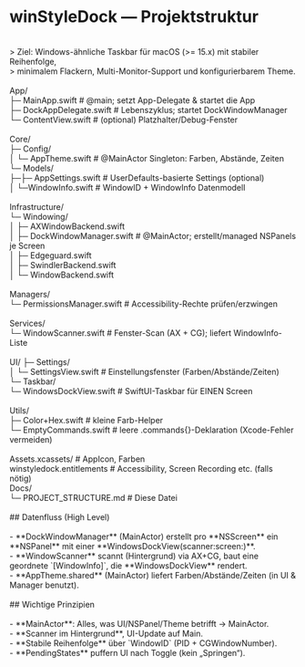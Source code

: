 # winStyleDock — Projektstruktur<br>
<br>
> Ziel: Windows-ähnliche Taskbar für macOS (>= 15.x) mit stabiler Reihenfolge,<br>
> minimalem Flackern, Multi-Monitor-Support und konfigurierbarem Theme.<br>
<br>
App/<br>
├─ MainApp.swift # @main; setzt App-Delegate & startet die App<br>
├─ DockAppDelegate.swift # Lebenszyklus; startet DockWindowManager<br>
└─ ContentView.swift # (optional) Platzhalter/Debug-Fenster<br>
<br>
Core/<br>
├─ Config/<br>
│ └─ AppTheme.swift # @MainActor Singleton: Farben, Abstände, Zeiten<br>
└─ Models/<br>
├─├─ AppSettings.swift # UserDefaults-basierte Settings (optional)<br>
│ └─WindowInfo.swift # WindowID + WindowInfo Datenmodell<br>
<br>
Infrastructure/<br>
└─ Windowing/<br>
│ ├─ AXWindowBackend.swift<br>
│ ├─ DockWindowManager.swift # @MainActor; erstellt/managed NSPanels je Screen<br>
│ ├─ Edgeguard.swift<br>
│ ├─ SwindlerBackend.swift<br>
│ └─ WindowBackend.swift<br>
<br>
Managers/<br>
└─ PermissionsManager.swift # Accessibility-Rechte prüfen/erzwingen<br>
<br>
Services/<br>
└─ WindowScanner.swift # Fenster-Scan (AX + CG); liefert WindowInfo-Liste<br>
<br>
UI/
├─ Settings/<br>
│ └─ SettingsView.swift # Einstellungsfenster (Farben/Abstände/Zeiten)<br>
└─ Taskbar/<br>
└─ WindowsDockView.swift # SwiftUI-Taskbar für EINEN Screen<br>
<br>
Utils/<br>
├─ Color+Hex.swift # kleine Farb-Helper<br>
└─ EmptyCommands.swift # leere .commands{}-Deklaration (Xcode-Fehler vermeiden)<br>
<br>
Assets.xcassets/ # AppIcon, Farben<br>
winstyledock.entitlements # Accessibility, Screen Recording etc. (falls nötig)<br>
Docs/<br>
└─ PROJECT_STRUCTURE.md # Diese Datei<br>
<br>
## Datenfluss (High Level)<br>
<br>
- **DockWindowManager** (MainActor) erstellt pro **NSScreen** ein **NSPanel** mit einer **WindowsDockView(scanner:screen:)**.<br>
- **WindowScanner** scannt (Hintergrund) via AX+CG, baut eine geordnete `[WindowInfo]`, die **WindowsDockView** rendert.<br>
- **AppTheme.shared** (MainActor) liefert Farben/Abstände/Zeiten (in UI & Manager benutzt).<br>
<br>
## Wichtige Prinzipien<br>
<br>
- **MainActor**: Alles, was UI/NSPanel/Theme betrifft → MainActor.<br>
- **Scanner im Hintergrund**, UI-Update auf Main.<br>
- **Stabile Reihenfolge** über `WindowID` (PID + CGWindowNumber).<br>
- **PendingStates** puffern UI nach Toggle (kein „Springen“).<br>

